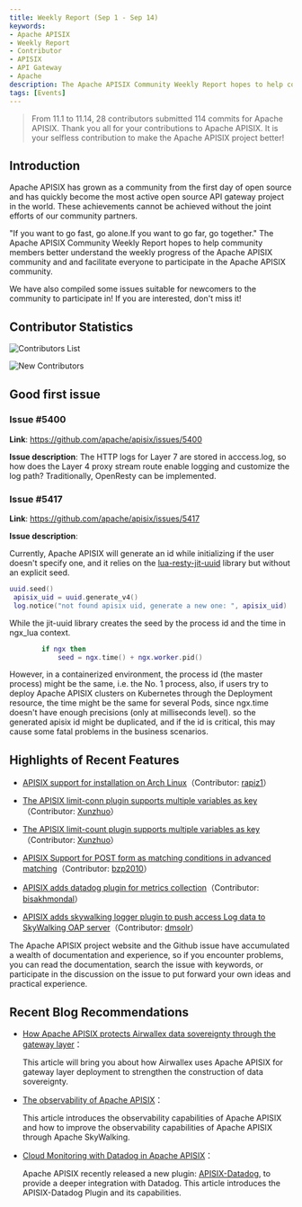 ```yaml
---
title: Weekly Report (Sep 1 - Sep 14)
keywords:
- Apache APISIX
- Weekly Report
- Contributor
- APISIX
- API Gateway
- Apache
description: The Apache APISIX Community Weekly Report hopes to help community members better understand the weekly progress of the Apache APISIX community and and facilitate everyone to participate in the Apache APISIX community.
tags: [Events]
---
```


> From 11.1 to 11.14, 28 contributors submitted 114 commits for Apache APISIX. Thank you all for your contributions to Apache APISIX. It is your selfless contribution to make the Apache APISIX project better!

<!--truncate-->

## Introduction

Apache APISIX has grown as a community from the first day of open source and has quickly become the most active open source API gateway project in the world. These achievements cannot be achieved without the joint efforts of our community partners.

"If you want to go fast, go alone.If you want to go far, go together." The Apache APISIX Community Weekly Report hopes to help community members better understand the weekly progress of the Apache APISIX community and and facilitate everyone to participate in the Apache APISIX community.

We have also compiled some issues suitable for newcomers to the community to participate in! If you are interested, don't miss it!

## Contributor Statistics

![Contributors List](https://static.apiseven.com/202108/1636940255460-0c2ab16c-93f9-490a-ab89-89f057b2fa1c.png)

![New Contributors](https://static.apiseven.com/202108/1636942793677-0f64e00c-248c-4fd1-9cb4-ba059591e205.png)

## Good first issue

### Issue #5400

**Link**: https://github.com/apache/apisix/issues/5400

**Issue description**: The HTTP logs for Layer 7 are stored in acccess.log, so how does the Layer 4 proxy stream route enable logging and customize the log path? Traditionally, OpenResty can be implemented.

### Issue #5417

**Link**: https://github.com/apache/apisix/issues/5417

**Issue description**:

Currently, Apache APISIX will generate an id while initializing if the user doesn't specify one, and it relies on the [lua-resty-jit-uuid](https://github.com/thibaultcha/lua-resty-jit-uuid) library but without an explicit seed.

```Lua
uuid.seed()
 apisix_uid = uuid.generate_v4()
 log.notice("not found apisix uid, generate a new one: ", apisix_uid)
```

While the jit-uuid library creates the seed by the process id and the time in ngx_lua context.

```Lua
        if ngx then
            seed = ngx.time() + ngx.worker.pid()
```

However, in a containerized environment, the process id (the master process) might be the same, i.e. the No. 1 process, also, if users try to deploy Apache APISIX clusters on Kubernetes through the Deployment resource, the time might be the same for several Pods, since ngx.time doesn't have enough precisions (only at milliseconds level). so the generated apisix id might be duplicated, and if the id is critical, this may cause some fatal problems in the business scenarios.

## Highlights of Recent Features

- [APISIX support for installation on Arch Linux](https://github.com/apache/apisix/pull/5350)（Contributor: [rapiz1](https://github.com/rapiz1)）

- [The APISIX limit-conn plugin supports multiple variables as key](https://github.com/apache/apisix/pull/5354)（Contributor: [Xunzhuo](https://github.com/Xunzhuo)）

- [The APISIX limit-count plugin supports multiple variables as key](https://github.com/apache/apisix/pull/5378)（Contributor: [Xunzhuo](https://github.com/Xunzhuo)）

- [APISIX Support for POST form as matching conditions in advanced matching](https://github.com/apache/apisix/pull/5409)（Contributor: [bzp2010](https://github.com/bzp2010)）

- [APISIX adds datadog plugin for metrics collection](https://github.com/apache/apisix/pull/5372)（Contributor: [bisakhmondal](https://github.com/bisakhmondal)）

- [APISIX adds skywalking logger plugin to push access Log data to SkyWalking OAP server](https://github.com/apache/apisix/pull/5478)（Contributor: [dmsolr](https://github.com/dmsolr)）

The Apache APISIX project website and the Github issue have accumulated a wealth of documentation and experience, so if you encounter problems, you can read the documentation, search the issue with keywords, or participate in the discussion on the issue to put forward your own ideas and practical experience.

## Recent Blog Recommendations

- [How Apache APISIX protects Airwallex data sovereignty through the gateway layer](https://apisix.apache.org/blog/2021/11/03/airwallex-usercase)：

  This article will bring you about how Airwallex uses Apache APISIX for gateway layer deployment to strengthen the construction of data sovereignty.

- [The observability of Apache APISIX](https://apisix.apache.org/blog/2021/11/04/skywalking)：

  This article introduces the observability capabilities of Apache APISIX and how to improve the observability capabilities of Apache APISIX through Apache SkyWalking.

- [Cloud Monitoring with Datadog in Apache APISIX](https://apisix.apache.org/blog/2021/11/12/apisix-datadog)：

  Apache APISIX recently released a new plugin: [APISIX-Datadog](https://apisix.apache.org/docs/apisix/next/plugins/datadog/), to provide a deeper integration with Datadog. This article introduces the APISIX-Datadog Plugin and its capabilities.
